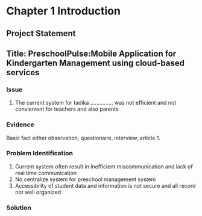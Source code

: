 # Chapter 1 Introduction
## Project Statement
## Title: PreschoolPulse:Mobile Application for Kindergarten Management using cloud-based services
### Issue
1. The current system for tadika ............... was not efficient and not convienient for teachers and also parents

### Evidence
Basic fact either observation, questionaire, interview, article
1.

### Problem Identification
1. Current system often result in inefficient miscommunication and lack of real time communication
2. No centralize system for preschool management system
3. Accessibility of student data and information is not secure and all record not well organized

### Solution

